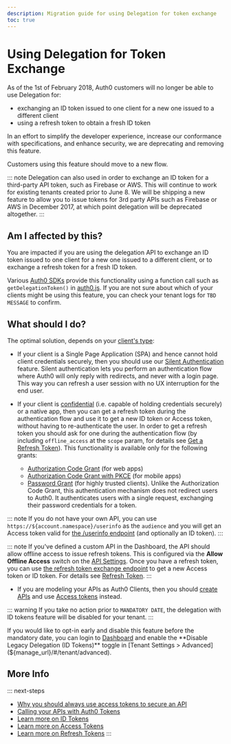 ```yaml
---
description: Migration guide for using Delegation for token exchange
toc: true
---
```

# Using Delegation for Token Exchange

As of the 1st of February 2018, Auth0 customers will no longer be able to use Delegation for:

- exchanging an ID token issued to one client for a new one issued to a different client
- using a refresh token to obtain a fresh ID token

In an effort to simplify the developer experience, increase our conformance with specifications, and enhance security, we are deprecating and removing this feature.

Customers using this feature should move to a new flow.

::: note
Delegation can also used in order to exchange an ID token for a third-party API token, such as Firebase or AWS. This will continue to work for existing tenants created prior to June 8. We will be shipping a new feature to allow you to issue tokens for 3rd party APIs such as Firebase or AWS in December 2017, at which point delegation will be deprecated altogether.
:::

## Am I affected by this?

You are impacted if you are using the delegation API to exchange an ID token issued to one client for a new one issued to a different client, or to exchange a refresh token for a fresh ID token. 

Various [Auth0 SDKs](/support/matrix#sdks-and-libraries) provide this functionality using a function call such as `getDelegationToken()` in [auth0.js](/libraries/auth0js). If you are not sure about which of your clients might be using this feature, you can check your tenant logs for `TBD MESSAGE` to confirm.

## What should I do?

The optimal solution, depends on your [client's type](/clients/client-types):

- If your client is a Single Page Application (SPA) and hence cannot hold client credentials securely, then you should use our [Silent Authentication](/api-auth/tutorials/silent-authentication) feature. Silent authentication lets you perform an authentication flow where Auth0 will only reply with redirects, and never with a login page. This way you can refresh a user session with no UX interruption for the end user.

- If your client is [confidential](/clients/client-types#confidential-clients) (i.e. capable of holding credentials securely) or a native app, then you can get a refresh token during the authentication flow and use it to get a new ID token or Access token, without having to re-authenticate the user. In order to get a refresh token you should ask for one during the authentication flow (by including `offline_access` at the `scope` param, for details see [Get a Refresh Token](/tokens/refresh-token#get-a-refresh-token)). This functionality is available only for the following grants:
  - [Authorization Code Grant](/api-auth/tutorials/authorization-code-grant) (for web apps)
  - [Authorization Code Grant with PKCE](/api-auth/tutorials/authorization-code-grant-pkce) (for mobile apps)
  - [Password Grant](/api-auth/tutorials/password-grant) (for highly trusted clients). Unlike the Authorization Code Grant, this authentication mechanism does not redirect users to Auth0. It authenticates users with a single request, exchanging their password credentials for a token.

::: note
If you do not have your own API, you can use `https://${account.namespace}/userinfo` as the `audience` and you will get an Access token valid for [the /userinfo endpoint](/api/authentication#get-user-info) (and optionally an ID token).
:::

::: note
If you've defined a custom API in the Dashboard, the API should allow offline access to issue refresh tokens. This is configured via the **Allow Offline Access** switch on the [API Settings](${manage_url}/#/apis). Once you have a refresh token, you can use [the refresh token exchange endpoint](/api/authentication#refresh-token) to get a new Access token or ID token. For details see [Refresh Token](/tokens/refresh-token).
:::

- If you are modeling your APIs as Auth0 Clients, then you should [create APIs](/apis#how-to-configure-an-api-in-auth0) and use [Access tokens](/tokens/access-token) instead.

::: warning
If you take no action prior to `MANDATORY DATE`, the delegation with ID tokens feature will be disabled for your tenant. 
:::

If you would like to opt-in early and disable this feature before the  mandatory date, you can login to [Dashboard](${manage_url}) and enable the **Disable Legacy Delegation (ID Tokens)** toggle in [Tenant Settings > Advanced](${manage_url}/#/tenant/advanced).

## More Info

::: next-steps
- [Why you should always use access tokens to secure an API](/api-auth/why-use-access-tokens-to-secure-apis)
- [Calling your APIs with Auth0 Tokens](/api-auth/tutorials/adoption/api-tokens)
- [Learn more on ID Tokens](/tokens/id-token)
- [Learn more on Access Tokens](/tokens/access-token)
- [Learn more on Refresh Tokens](/tokens/refresh-token)
:::